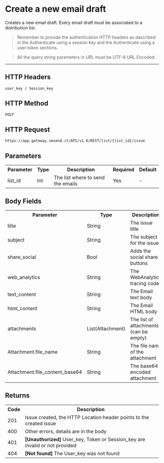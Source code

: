<h1>Create a new email draft</h1>
<p>Creates a new email draft. Every email draft must be associated to a distribution list.</p>
<blockquote>Remember to provide the authentication HTTP headers as described in the Authenticate using a session key and the Authenticate using a user token sections.</blockquote>
<blockquote>All the query string parameters in URL must be UTF-8 URL Encoded.</blockquote>
<hr>
<h2>HTTP Headers</h2>
<pre><code>user_key / Session_key</code></pre>
<h2>HTTP Method</h2>
<pre><code>POST</code></pre>
<h2>HTTP Request</h2>
<pre><code>https://app.gateway.smsend.it/API/v1.0/REST/list/{list_id}/issue</code></pre>
<h2>Parameters</h2>
<table>
							<tbody><tr>
								<th>Parameter</th>
								<th>Type</th>
								<th>Description</th>
								<th>Required</th>
								<th>Default</th>
							</tr>
							<tr>
							  <td>list_id</td>
							  <td>Int</td>
							  <td>The list where to send the emails</td>
							  <td>Yes</td>
							  <td>-</td>
							</tr>
						</tbody></table>
<h2>Body Fields</h2>						
<table>
							<tbody><tr>
								<th>Parameter</th>
								<th>Type</th>
								<th>Description</th>
								<th>Required</th>
								<th>Default</th>
							</tr>
							<tr>
							  <td>title</td>
							  <td>String</td>
							  <td>The issue title</td>
							  <td>Yes</td>
							  <td>-</td>
							</tr>
							<tr>
							  <td>subject</td>
							  <td>String</td>
							  <td>The subject for the issue</td>
							  <td>Yes</td>
							  <td>-</td>
							</tr>
							<tr>
							  <td>share_social</td>
							  <td>Bool</td>
							  <td>Adds the social share buttons</td>
							  <td>Yes</td>
							  <td>-</td>
							</tr>
							<tr>
							  <td>web_analytics</td>
							  <td>String</td>
							  <td>The WebAnalytics tracing code</td>
							  <td>No</td>
							  <td>-</td>
							</tr>
							<tr>
							  <td>text_content</td>
							  <td>String</td>
							  <td>The Email text body</td>
							  <td>Yes</td>
							  <td>-</td>
							</tr>
							<tr>
							  <td>html_content</td>
							  <td>String</td>
							  <td>The Email HTML body</td>
							  <td>Yes</td>
							  <td>-</td>
							</tr>
							<tr>
							  <td>attachments</td>
							  <td>List(Attachment)</td>
							  <td>The list of attachments (can be empty)</td>
							  <td>Yes</td>
							  <td>-</td>
							</tr>
							<tr>
							  <td>Attachment.file_name</td>
							  <td>String</td>
							  <td>The file name of the attachment</td>
							  <td>Yes</td>
							  <td>-</td>
							</tr>
							<tr>
							  <td>Attachment.file_content_base64</td>
							  <td>String</td>
							  <td>The base64-encoded attachment</td>
							  <td>Yes</td>
							  <td>-</td>
							</tr>
						</tbody></table>
<h2>Returns</h2>
<table>
							<tbody><tr>
								<th>Code</th>
								<th>Description</th>
							</tr>
							 <tr>
								  <td>201</td>
								  <td>Issue created, the HTTP Location header points to the created issue</td>
								</tr>
								<tr>
								  <td>400</td>
								  <td>Other errors, details are in the body</td>
								</tr>
								<tr>
								  <td>401</td>
								  <td><strong>[Unauthorized]</strong> User_key, Token or Session_key are invalid or not provided</td>
								</tr>
								<tr>
								  <td>404</td>
								  <td><strong>[Not found]</strong> The User_key was not found</td>
								</tr>
						</tbody></table>